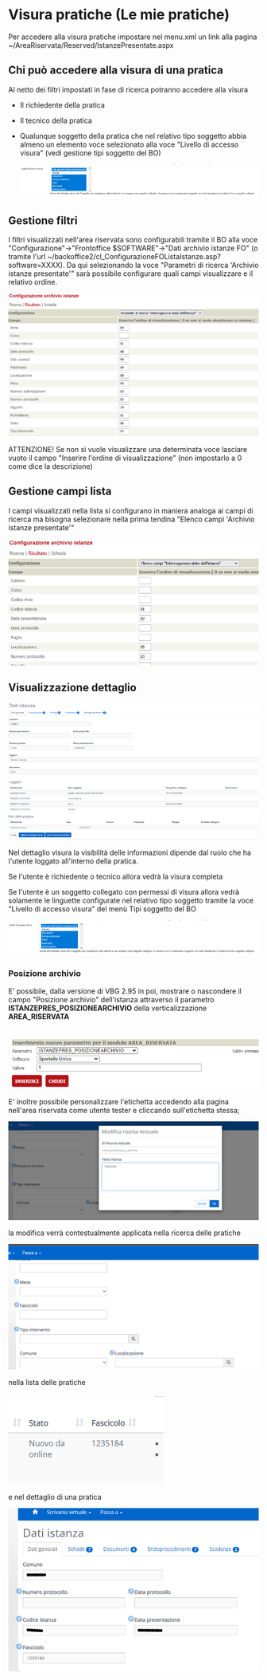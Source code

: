# Visura pratiche (Le mie pratiche)

Per accedere alla visura pratiche impostare nel menu.xml un link alla pagina ~/AreaRiservata/Reserved/IstanzePresentate.aspx

## Chi può accedere alla visura di una pratica

Al netto dei filtri impostati in fase di ricerca potranno accedere alla visura

- Il richiedente della pratica
- Il tecnico della pratica
- Qualunque soggetto della pratica che nel relativo tipo soggetto abbia almeno un elemento voce selezionato alla voce "Livello di accesso visura" (vedi gestione tipi soggetto del BO)

  ![Livelli accesso visura](./immagini/bo-soggetti-configurazione-visura.png)

## Gestione filtri

I filtri visualizzati nell'area riservata sono configurabili tramite il BO alla voce "Configurazione"->"Frontoffice $SOFTWARE"->"Dati archivio istanze FO" (o tramite l'url ~/backoffice2/cl_ConfigurazioneFOListaIstanze.asp?software=XXXX).
Da qui selezionando la voce "Parametri di ricerca 'Archivio istanze presentate'"  sarà possibile configurare quali campi visualizzare e il relativo ordine.

![Filtri visura](./immagini/bo-filtri-visura.png)

ATTENZIONE! Se non si vuole visualizzare una determinata voce lasciare vuoto il campo "Inserire l'ordine di visualizzazione" (non impostarlo a 0 come dice la descrizione)

## Gestione campi lista

I campi visualizzati nella lista si configurano in maniera analoga ai campi di ricerca ma bisogna selezionare nella prima tendina "Elenco campi 'Archivio istanze presentate'"

![Campi lista visura](./immagini/bo-lista-visura.png)

## Visualizzazione dettaglio

![Dettaglio visura](./immagini/fo-dettaglio-visura.png)

Nel dettaglio visura la visibilità delle informazioni dipende dal ruolo che ha l'utente loggato all'interno della pratica.

Se l'utente è richiedente o tecnico allora vedrà la visura completa

Se l'utente è un soggetto collegato con permessi di visura allora vedrà solamente le linguette configurate nel relativo tipo soggetto tramite la voce "Livello di accesso visura" del menù Tipi soggetto del BO

![Livelli accesso visura](./immagini/bo-soggetti-configurazione-visura.png)

### Posizione archivio

E' possibile, dalla versione di VBG 2.95 in poi, mostrare o nascondere il campo "Posizione archivio" dell'istanza attraverso il parametro **ISTANZEPRES_POSIZIONEARCHIVIO** della verticalizzazione **AREA_RISERVATA**

![Dettaglio visura](./immagini/fo-dettaglio-visura-attivazione-posizione-archivio.png)

E' inoltre possibile personalizzare l'etichetta accedendo alla pagina nell'area riservata come utente tester e cliccando sull'etichetta stessa;

![Posizione archivio dettaglio](./immagini/fo-ricerca-visura-personalizzazione-posizione-archivio.png)

la modifica verrà contestualmente applicata nella ricerca delle pratiche

![Posizione archivio ricerca](./immagini/fo-ricerca-visura-posizione-archivio-personalizzato.png)

nella lista delle pratiche

![Posizione archivio lista](./immagini/fo-lista-visura-posizione-archivio-personalizzato.png)

 e nel dettaglio di una pratica

![Posizione archivio lista](./immagini/fo-dettaglio-visura-posizione-archivio-personalizzato.png)
